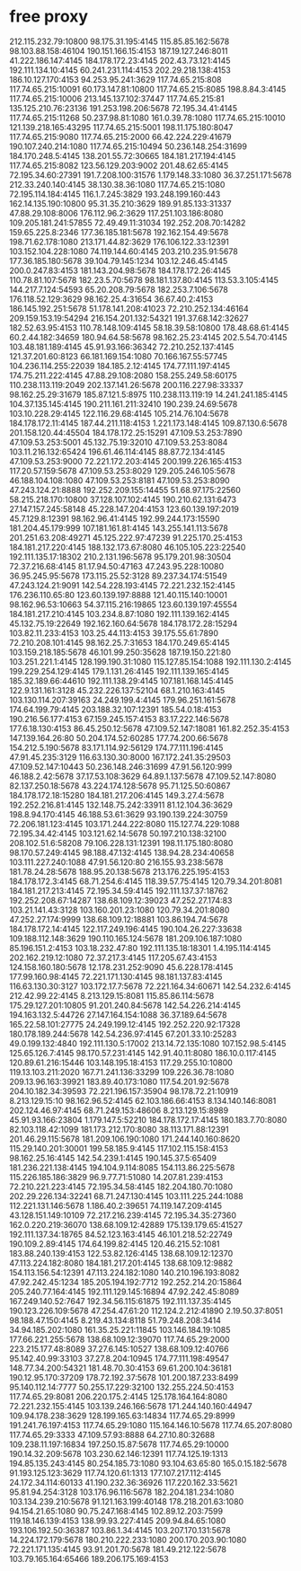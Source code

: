 # free proxy

212.115.232.79:10800
98.175.31.195:4145
115.85.85.162:5678
98.103.88.158:46104
190.151.166.15:4153
187.19.127.246:8011
41.222.186.147:4145
184.178.172.23:4145
202.43.73.121:4145
192.111.134.10:4145
60.241.231.114:4153
202.29.218.138:4153
186.10.127.170:4153
94.253.95.241:3629
117.74.65.215:808
117.74.65.215:10091
60.173.147.81:10800
117.74.65.215:8085
198.8.84.3:4145
117.74.65.215:10006
213.145.137.102:37447
117.74.65.215:81
135.125.210.76:23136
191.253.198.206:5678
72.195.34.41:4145
117.74.65.215:11268
50.237.98.81:1080
161.0.39.78:1080
117.74.65.215:10010
121.139.218.165:43295
117.74.65.215:5001
198.11.175.180:8047
117.74.65.215:9080
117.74.65.215:2000
66.42.224.229:41679
190.107.240.214:1080
117.74.65.215:10494
50.236.148.254:31699
184.170.248.5:4145
138.201.55.72:30665
184.181.217.194:4145
117.74.65.215:8082
123.56.129.203:9002
201.48.62.65:4145
72.195.34.60:27391
191.7.208.100:31576
1.179.148.33:1080
36.37.251.171:5678
212.33.240.140:4145
38.130.38.36:1080
117.74.65.215:1080
72.195.114.184:4145
116.1.7.245:3829
193.248.199.160:443
162.14.135.190:10800
95.31.35.210:3629
189.91.85.133:31337
47.88.29.108:8006
176.112.96.2:3629
117.251.103.186:8080
109.205.181.241:57855
72.49.49.11:31034
192.252.208.70:14282
159.65.225.8:2346
177.36.185.181:5678
192.162.154.49:5678
198.71.62.178:1080
213.171.44.82:3629
176.106.122.33:12391
103.152.104.228:1080
74.119.144.60:4145
203.210.235.91:5678
177.36.185.180:5678
39.104.79.145:1234
103.12.246.45:4145
200.0.247.83:4153
181.143.204.98:5678
184.178.172.26:4145
110.78.81.107:5678
182.23.5.70:5678
98.181.137.80:4145
113.53.3.105:4145
144.217.7.124:54593
65.20.208.79:5678
182.253.7.106:5678
176.118.52.129:3629
98.162.25.4:31654
36.67.40.2:4153
186.145.192.251:5678
51.178.141.208:41023
72.210.252.134:46164
209.159.153.19:54294
216.154.201.132:54321
191.37.68.142:32627
182.52.63.95:4153
110.78.148.109:4145
58.18.39.58:10800
178.48.68.61:4145
60.2.44.182:34659
180.94.64.58:5678
98.162.25.23:4145
202.5.54.70:4145
103.48.181.189:4145
45.91.93.166:36342
72.210.252.137:4145
121.37.201.60:8123
66.181.169.154:1080
70.166.167.55:57745
104.236.114.255:22039
184.185.2.12:4145
174.77.111.197:4145
174.75.211.222:4145
47.88.29.108:2080
158.255.249.58:60175
110.238.113.119:2049
202.137.141.26:5678
200.116.227.98:33337
98.162.25.29:31679
185.87.121.5:8975
110.238.113.119:19
14.241.241.185:4145
104.37.135.145:4145
190.211.161.211:32410
190.239.24.69:5678
103.10.228.29:4145
122.116.29.68:4145
105.214.76.104:5678
184.178.172.11:4145
187.44.211.118:4153
1.221.173.148:4145
109.87.130.6:5678
201.158.120.44:45504
184.178.172.25:15291
47.109.53.253:7890
47.109.53.253:5001
45.132.75.19:32010
47.109.53.253:8084
103.11.216.132:65424
196.61.46.114:4145
88.87.72.134:4145
47.109.53.253:9000
72.221.172.203:4145
200.199.226.165:4153
117.20.57.159:5678
47.109.53.253:8029
129.205.246.105:5678
46.188.104.108:1080
47.109.53.253:8181
47.109.53.253:8090
47.243.124.21:8888
192.252.209.155:14455
51.68.97.175:22560
58.215.218.170:10800
37.128.107.102:4145
190.210.62.131:6473
27.147.157.245:58148
45.228.147.204:4153
123.60.139.197:2019
45.7.129.8:12391
98.162.96.41:4145
192.99.244.173:15590
181.204.45.179:999
107.181.161.81:4145
143.255.141.113:5678
201.251.63.208:49271
45.125.222.97:47239
91.225.170.25:4153
184.181.217.220:4145
188.132.173.67:8080
46.105.105.223:22540
192.111.135.17:18302
210.2.131.196:5678
95.179.201.98:30504
72.37.216.68:4145
81.17.94.50:47163
47.243.95.228:10080
36.95.245.95:5678
173.115.25.52:3128
89.237.34.174:51549
47.243.124.21:9091
142.54.228.193:4145
72.221.232.152:4145
176.236.110.65:80
123.60.139.197:8888
121.40.115.140:10001
98.162.96.53:10663
54.37.115.216:19865
123.60.139.197:45554
184.181.217.210:4145
103.234.8.87:1080
192.111.139.162:4145
45.132.75.19:22649
192.162.160.64:5678
184.178.172.28:15294
103.82.11.233:4153
103.25.44.113:4153
39.175.55.61:7890
72.210.208.101:4145
98.162.25.7:31653
184.170.249.65:4145
103.159.218.185:5678
46.101.99.250:35628
187.19.150.221:80
103.251.221.1:4145
128.199.190.31:1080
115.127.85.154:1088
192.111.130.2:4145
199.229.254.129:4145
179.1.131.26:4145
192.111.139.165:4145
185.32.189.66:44610
192.111.138.29:4145
107.181.168.145:4145
122.9.131.161:3128
45.232.226.137:52104
68.1.210.163:4145
103.130.114.207:39163
24.249.199.4:4145
179.96.251.161:5678
174.64.199.79:4145
203.188.32.107:12391
185.54.0.18:4153
190.216.56.177:4153
67.159.245.157:4153
83.17.222.146:5678
177.6.18.130:4153
86.45.250.12:5678
47.109.52.147:18081
161.82.252.35:4153
147.139.164.26:80
50.204.174.52:60285
177.74.200.66:5678
154.212.5.190:5678
83.171.114.92:56129
174.77.111.196:4145
47.91.45.235:3129
116.63.130.30:8000
167.172.241.35:29503
47.109.52.147:10443
50.236.148.246:31699
47.91.56.120:999
46.188.2.42:5678
37.17.53.108:3629
64.89.1.137:5678
47.109.52.147:8080
82.137.250.18:5678
43.224.174.128:5678
95.71.125.50:60867
184.178.172.18:15280
184.181.217.206:4145
149.3.27.4:5678
192.252.216.81:4145
132.148.75.242:33911
81.12.104.36:3629
198.8.94.170:4145
46.188.53.61:3629
93.190.139.224:30759
72.206.181.123:4145
103.171.244.222:8080
115.127.74.229:1088
72.195.34.42:4145
103.121.62.14:5678
50.197.210.138:32100
208.102.51.6:58208
79.106.228.131:12391
198.11.175.180:8080
98.170.57.249:4145
98.188.47.132:4145
138.94.28.234:40658
103.111.227.240:1088
47.91.56.120:80
216.155.93.238:5678
181.78.24.28:5678
188.95.20.138:5678
213.176.225.195:4153
184.178.172.3:4145
68.71.254.6:4145
118.39.57.75:4145
120.79.34.201:8081
184.181.217.213:4145
72.195.34.59:4145
192.111.137.37:18762
192.252.208.67:14287
138.68.109.12:39023
47.252.27.174:83
103.21.141.43:3128
103.160.201.23:1080
120.79.34.201:8080
47.252.27.174:9999
138.68.109.12:18881
103.86.194.74:5678
184.178.172.14:4145
122.117.249.196:4145
190.104.26.227:33638
109.188.112.148:3629
190.110.165.124:5678
181.209.106.187:1080
85.196.151.2:4153
103.18.232.47:80
192.111.135.18:18301
1.4.195.114:4145
202.162.219.12:1080
72.37.217.3:4145
117.205.67.43:4153
124.158.160.180:5678
12.178.231.252:9090
45.6.228.178:4145
177.99.160.98:4145
72.221.171.130:4145
98.181.137.83:4145
116.63.130.30:3127
103.172.17.7:5678
72.221.164.34:60671
142.54.232.6:4145
212.42.99.22:4145
8.213.129.15:8081
115.85.86.114:5678
175.29.127.201:10805
91.201.240.84:5678
142.54.226.214:4145
194.163.132.5:44726
27.147.164.154:1088
36.37.189.64:5678
165.22.58.101:27775
24.249.199.12:4145
192.252.220.92:17328
180.178.189.244:5678
142.54.236.97:4145
67.201.33.10:25283
49.0.199.132:4840
192.111.130.5:17002
213.14.72.135:1080
107.152.98.5:4145
125.65.126.7:4145
98.170.57.231:4145
142.91.40.11:8080
186.10.0.117:4145
120.89.61.216:15446
103.148.195.18:4153
117.29.255.10:10800
119.13.103.211:2020
167.71.241.136:33299
109.226.36.78:1080
209.13.96.163:39921
183.89.40.173:1080
117.54.201.92:5678
204.10.182.34:39593
72.221.196.157:35904
98.178.72.21:10919
8.213.129.15:10
98.162.96.52:4145
62.103.186.66:4153
8.134.140.146:8081
202.124.46.97:4145
68.71.249.153:48606
8.213.129.15:8989
45.91.93.166:23804
1.179.147.5:52210
184.178.172.17:4145
180.183.7.70:8080
82.103.118.42:1099
181.173.212.170:8080
38.113.171.88:12391
201.46.29.115:5678
181.209.106.190:1080
171.244.140.160:8620
115.29.140.201:30001
199.58.185.9:4145
117.102.115.158:4153
98.162.25.16:4145
142.54.239.1:4145
190.145.37.5:65409
181.236.221.138:4145
194.104.9.114:8085
154.113.86.225:5678
115.226.185.186:3829
96.9.77.71:51080
14.207.81.239:4153
72.210.221.223:4145
72.195.34.58:4145
182.204.180.70:1080
202.29.226.134:32241
68.71.247.130:4145
103.111.225.244:1088
112.221.131.146:5678
1.186.40.2:39651
74.119.147.209:4145
43.128.151.149:10109
72.217.216.239:4145
72.195.34.35:27360
162.0.220.219:36070
138.68.109.12:42889
175.139.179.65:41527
192.111.137.34:18765
84.52.123.163:4145
46.101.218.52:22749
190.109.2.89:4145
174.64.199.82:4145
120.46.215.52:1081
183.88.240.139:4153
122.53.82.126:4145
138.68.109.12:12370
47.113.224.182:8080
184.181.217.201:4145
138.68.109.12:9882
154.113.156.54:12391
47.113.224.182:1080
140.210.196.193:8082
47.92.242.45:1234
185.205.194.192:7712
192.252.214.20:15864
205.240.77.164:4145
192.111.129.145:16894
47.92.242.45:8089
167.249.140.52:7647
192.34.56.115:61875
192.111.137.35:4145
190.123.226.109:5678
47.254.47.61:20
112.124.2.212:41890
2.19.50.37:8051
98.188.47.150:4145
8.219.43.134:8118
51.79.248.208:3414
34.94.185.202:1080
161.35.25.221:11845
103.146.184.19:1085
177.66.221.255:5678
138.68.109.12:39070
117.74.65.29:2000
223.215.177.48:8089
37.27.6.145:10527
138.68.109.12:40766
95.142.40.99:33103
37.27.8.204:10945
174.77.111.198:49547
148.77.34.200:54321
181.48.70.30:4153
69.61.200.104:36181
190.12.95.170:37209
178.72.192.37:5678
101.200.187.233:8499
95.140.112.14:7777
50.255.17.229:32100
132.255.224.50:4153
117.74.65.29:8081
206.220.175.2:4145
125.178.164.164:8080
72.221.232.155:4145
103.139.246.166:5678
171.244.140.160:44947
109.94.178.238:3629
128.199.165.63:14834
117.74.65.29:8999
191.241.76.197:4153
117.74.65.29:1080
115.164.146.10:5678
117.74.65.207:8080
117.74.65.29:3333
47.109.57.93:8888
64.27.10.80:32688
109.238.11.197:16834
197.250.15.87:5678
117.74.65.29:10000
190.14.32.209:5678
103.230.62.146:12391
117.74.125.19:1313
194.85.135.243:4145
80.254.185.73:1080
93.104.63.65:80
165.0.15.182:5678
91.193.125.123:3629
117.74.120.61:1313
177.107.217.112:4145
24.172.34.114:60133
41.190.232.36:36926
117.220.162.33:5621
95.81.94.254:3128
103.176.96.116:5678
182.204.181.234:1080
103.134.239.210:5678
91.121.163.199:40148
178.218.201.63:1080
94.154.21.65:1080
90.75.247.168:4145
102.89.12.203:7599
119.18.146.139:4153
138.99.93.227:4145
209.94.84.65:1080
193.106.192.50:36387
103.86.1.34:4145
103.207.170.131:5678
14.224.172.179:5678
180.210.222.233:1080
200.170.203.90:1080
72.221.171.135:4145
93.91.201.70:5678
181.49.212.122:5678
103.79.165.164:65466
189.206.175.169:4153

